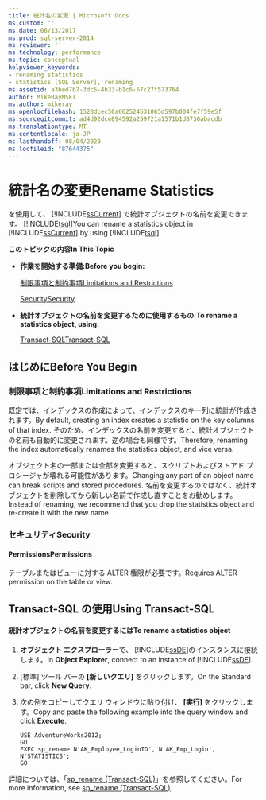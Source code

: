 ```yaml
---
title: 統計名の変更 | Microsoft Docs
ms.custom: ''
ms.date: 06/13/2017
ms.prod: sql-server-2014
ms.reviewer: ''
ms.technology: performance
ms.topic: conceptual
helpviewer_keywords:
- renaming statistics
- statistics [SQL Server], renaming
ms.assetid: a3bed7b7-3dc5-4b33-b1c6-67c27f573764
author: MikeRayMSFT
ms.author: mikeray
ms.openlocfilehash: 1528dcec50a662524531065d597b004fe7f59e5f
ms.sourcegitcommit: ad4d92dce894592a259721a1571b1d8736abacdb
ms.translationtype: MT
ms.contentlocale: ja-JP
ms.lasthandoff: 08/04/2020
ms.locfileid: "87644375"
---
```

# <a name="rename-statistics"></a><span data-ttu-id="f066a-102">統計名の変更</span><span class="sxs-lookup"><span data-stu-id="f066a-102">Rename Statistics</span></span>
  <span data-ttu-id="f066a-103">を使用して、 [!INCLUDE[ssCurrent](../../includes/sscurrent-md.md)] で統計オブジェクトの名前を変更できます。 [!INCLUDE[tsql](../../includes/tsql-md.md)]</span><span class="sxs-lookup"><span data-stu-id="f066a-103">You can rename a statistics object in [!INCLUDE[ssCurrent](../../includes/sscurrent-md.md)] by using [!INCLUDE[tsql](../../includes/tsql-md.md)]</span></span>  
  
 <span data-ttu-id="f066a-104">**このトピックの内容**</span><span class="sxs-lookup"><span data-stu-id="f066a-104">**In This Topic**</span></span>  
  
-   <span data-ttu-id="f066a-105">**作業を開始する準備:**</span><span class="sxs-lookup"><span data-stu-id="f066a-105">**Before you begin:**</span></span>  
  
     [<span data-ttu-id="f066a-106">制限事項と制約事項</span><span class="sxs-lookup"><span data-stu-id="f066a-106">Limitations and Restrictions</span></span>](#Restrictions)  
  
     [<span data-ttu-id="f066a-107">Security</span><span class="sxs-lookup"><span data-stu-id="f066a-107">Security</span></span>](#Security)  
  
-   <span data-ttu-id="f066a-108">**統計オブジェクトの名前を変更するために使用するもの:**</span><span class="sxs-lookup"><span data-stu-id="f066a-108">**To rename a statistics object, using:**</span></span>  
  
     [<span data-ttu-id="f066a-109">Transact-SQL</span><span class="sxs-lookup"><span data-stu-id="f066a-109">Transact-SQL</span></span>](#TsqlProcedure)  
  
##  <a name="before-you-begin"></a><a name="BeforeYouBegin"></a> <span data-ttu-id="f066a-110">はじめに</span><span class="sxs-lookup"><span data-stu-id="f066a-110">Before You Begin</span></span>  
  
###  <a name="limitations-and-restrictions"></a><a name="Restrictions"></a> <span data-ttu-id="f066a-111">制限事項と制約事項</span><span class="sxs-lookup"><span data-stu-id="f066a-111">Limitations and Restrictions</span></span>  
 <span data-ttu-id="f066a-112">既定では、インデックスの作成によって、インデックスのキー列に統計が作成されます。</span><span class="sxs-lookup"><span data-stu-id="f066a-112">By default, creating an index creates a statistic on the key columns of that index.</span></span> <span data-ttu-id="f066a-113">そのため、インデックスの名前を変更すると、統計オブジェクトの名前も自動的に変更されます。逆の場合も同様です。</span><span class="sxs-lookup"><span data-stu-id="f066a-113">Therefore, renaming the index automatically renames the statistics object, and vice versa.</span></span>  
  
 <span data-ttu-id="f066a-114">オブジェクト名の一部または全部を変更すると、スクリプトおよびストアド プロシージャが壊れる可能性があります。</span><span class="sxs-lookup"><span data-stu-id="f066a-114">Changing any part of an object name can break scripts and stored procedures.</span></span> <span data-ttu-id="f066a-115">名前を変更するのではなく、統計オブジェクトを削除してから新しい名前で作成し直すことをお勧めします。</span><span class="sxs-lookup"><span data-stu-id="f066a-115">Instead of renaming, we recommend that you drop the statistics object and re-create it with the new name.</span></span>  
  
###  <a name="security"></a><a name="Security"></a> <span data-ttu-id="f066a-116">セキュリティ</span><span class="sxs-lookup"><span data-stu-id="f066a-116">Security</span></span>  
  
####  <a name="permissions"></a><a name="Permissions"></a> <span data-ttu-id="f066a-117">Permissions</span><span class="sxs-lookup"><span data-stu-id="f066a-117">Permissions</span></span>  
 <span data-ttu-id="f066a-118">テーブルまたはビューに対する ALTER 権限が必要です。</span><span class="sxs-lookup"><span data-stu-id="f066a-118">Requires ALTER permission on the table or view.</span></span>  
  
##  <a name="using-transact-sql"></a><a name="TsqlProcedure"></a> <span data-ttu-id="f066a-119">Transact-SQL の使用</span><span class="sxs-lookup"><span data-stu-id="f066a-119">Using Transact-SQL</span></span>  
  
#### <a name="to-rename-a-statistics-object"></a><span data-ttu-id="f066a-120">統計オブジェクトの名前を変更するには</span><span class="sxs-lookup"><span data-stu-id="f066a-120">To rename a statistics object</span></span>  
  
1.  <span data-ttu-id="f066a-121">**オブジェクト エクスプローラー**で、 [!INCLUDE[ssDE](../../includes/ssde-md.md)]のインスタンスに接続します。</span><span class="sxs-lookup"><span data-stu-id="f066a-121">In **Object Explorer**, connect to an instance of [!INCLUDE[ssDE](../../includes/ssde-md.md)].</span></span>  
  
2.  <span data-ttu-id="f066a-122">[標準] ツール バーの **[新しいクエリ]** をクリックします。</span><span class="sxs-lookup"><span data-stu-id="f066a-122">On the Standard bar, click **New Query**.</span></span>  
  
3.  <span data-ttu-id="f066a-123">次の例をコピーしてクエリ ウィンドウに貼り付け、 **[実行]** をクリックします。</span><span class="sxs-lookup"><span data-stu-id="f066a-123">Copy and paste the following example into the query window and click **Execute**.</span></span>  
  
    ```  
    USE AdventureWorks2012;  
    GO  
    EXEC sp_rename N'AK_Employee_LoginID', N'AK_Emp_Login', N'STATISTICS';   
    GO  
    ```  
  
 <span data-ttu-id="f066a-124">詳細については、「[sp_rename &#40;Transact-SQL&#41;](/sql/relational-databases/system-stored-procedures/sp-rename-transact-sql)」を参照してください。</span><span class="sxs-lookup"><span data-stu-id="f066a-124">For more information, see [sp_rename &#40;Transact-SQL&#41;](/sql/relational-databases/system-stored-procedures/sp-rename-transact-sql).</span></span>  
  
  
